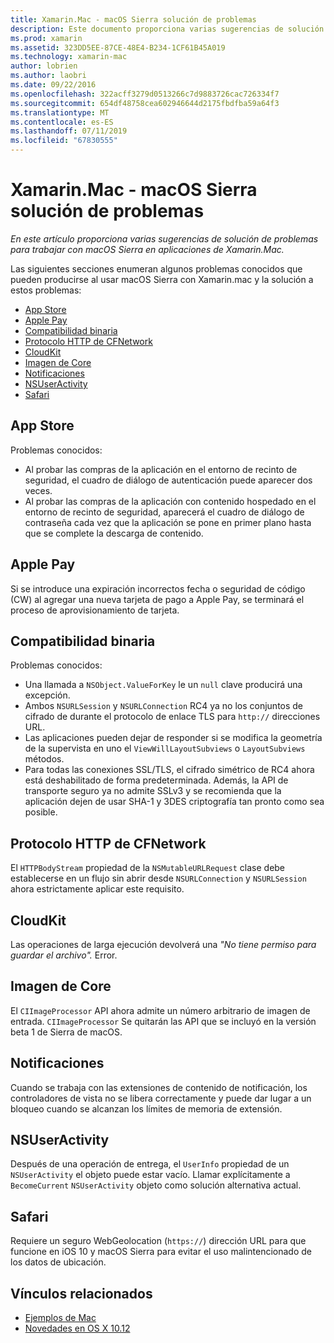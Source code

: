 ```yaml
---
title: Xamarin.Mac - macOS Sierra solución de problemas
description: Este documento proporciona varias sugerencias de solución de problemas para trabajar con macOS Sierra en aplicaciones de Xamarin.Mac. Sugerencias relacionadas con el Store de la aplicación de Mac, Apple Pay, compatibilidad binaria, CFNetwork, CloudKit y mucho más.
ms.prod: xamarin
ms.assetid: 323DD5EE-87CE-48E4-B234-1CF61B45A019
ms.technology: xamarin-mac
author: lobrien
ms.author: laobri
ms.date: 09/22/2016
ms.openlocfilehash: 322acff3279d0513266c7d9883726cac726334f7
ms.sourcegitcommit: 654df48758cea602946644d2175fbdfba59a64f3
ms.translationtype: MT
ms.contentlocale: es-ES
ms.lasthandoff: 07/11/2019
ms.locfileid: "67830555"
---
```

# <a name="xamarinmac---macos-sierra-troubleshooting"></a>Xamarin.Mac - macOS Sierra solución de problemas

_En este artículo proporciona varias sugerencias de solución de problemas para trabajar con macOS Sierra en aplicaciones de Xamarin.Mac._

Las siguientes secciones enumeran algunos problemas conocidos que pueden producirse al usar macOS Sierra con Xamarin.mac y la solución a estos problemas:

- [App Store](#App-Store)
- [Apple Pay](#Apple-Pay)
- [Compatibilidad binaria](#Binary-Compatibility)
- [Protocolo HTTP de CFNetwork](#CFNetwork-HTTP-Protocol)
- [CloudKit](#CloudKit)
- [Imagen de Core](#CoreImage)
- [Notificaciones](#Notifications)
- [NSUserActivity](#NSUserActivity)
- [Safari](#Safari)

<a name="App-Store" />

## <a name="app-store"></a>App Store

Problemas conocidos:

- Al probar las compras de la aplicación en el entorno de recinto de seguridad, el cuadro de diálogo de autenticación puede aparecer dos veces.
- Al probar las compras de la aplicación con contenido hospedado en el entorno de recinto de seguridad, aparecerá el cuadro de diálogo de contraseña cada vez que la aplicación se pone en primer plano hasta que se complete la descarga de contenido.

<a name="Apple-Pay" />

## <a name="apple-pay"></a>Apple Pay

Si se introduce una expiración incorrectos fecha o seguridad de código (CW) al agregar una nueva tarjeta de pago a Apple Pay, se terminará el proceso de aprovisionamiento de tarjeta.

<a name="Binary-Compatibility" />

## <a name="binary-compatibility"></a>Compatibilidad binaria

Problemas conocidos:

- Una llamada a `NSObject.ValueForKey` le un `null` clave producirá una excepción.
- Ambos `NSURLSession` y `NSURLConnection` RC4 ya no los conjuntos de cifrado de durante el protocolo de enlace TLS para `http://` direcciones URL.
- Las aplicaciones pueden dejar de responder si se modifica la geometría de la supervista en uno el `ViewWillLayoutSubviews` o `LayoutSubviews` métodos.
- Para todas las conexiones SSL/TLS, el cifrado simétrico de RC4 ahora está deshabilitado de forma predeterminada. Además, la API de transporte seguro ya no admite SSLv3 y se recomienda que la aplicación dejen de usar SHA-1 y 3DES criptografía tan pronto como sea posible.

<a name="CFNetwork-HTTP-Protocol" />

## <a name="cfnetwork-http-protocol"></a>Protocolo HTTP de CFNetwork

El `HTTPBodyStream` propiedad de la `NSMutableURLRequest` clase debe establecerse en un flujo sin abrir desde `NSURLConnection` y `NSURLSession` ahora estrictamente aplicar este requisito.

<a name="CloudKit" />

## <a name="cloudkit"></a>CloudKit

Las operaciones de larga ejecución devolverá una _"No tiene permiso para guardar el archivo"._ Error.

<a name="CoreImage" />

## <a name="core-image"></a>Imagen de Core

El `CIImageProcessor` API ahora admite un número arbitrario de imagen de entrada. `CIImageProcessor` Se quitarán las API que se incluyó en la versión beta 1 de Sierra de macOS.

<a name="Notifications" />

## <a name="notifications"></a>Notificaciones

Cuando se trabaja con las extensiones de contenido de notificación, los controladores de vista no se libera correctamente y puede dar lugar a un bloqueo cuando se alcanzan los límites de memoria de extensión.

<a name="NSUserActivity" />

## <a name="nsuseractivity"></a>NSUserActivity

Después de una operación de entrega, el `UserInfo` propiedad de un `NSUserActivity` el objeto puede estar vacío. Llamar explícitamente a `BecomeCurrent` `NSUserActivity` objeto como solución alternativa actual.

<a name="Safari" />

## <a name="safari"></a>Safari

Requiere un seguro WebGeolocation (`https://`) dirección URL para que funcione en iOS 10 y macOS Sierra para evitar el uso malintencionado de los datos de ubicación.







## <a name="related-links"></a>Vínculos relacionados

- [Ejemplos de Mac](https://developer.xamarin.com/samples/mac/)
- [Novedades en OS X 10.12](https://developer.apple.com/library/prerelease/content/releasenotes/MacOSX/WhatsNewInOSX/Articles/OSXv10.html#//apple_ref/doc/uid/TP40017145-SW1)
